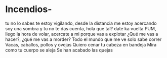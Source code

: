 # Incendios-
tu no lo sabes te estoy vigilando, desde la distancia me estoy acercando
soy una sombra y tu no te das cuenta, hola que tal? date ka vuelta
PUM, llego la hora de volar, acercate a mi porque vas a explotar
¿Qué me vas a hacer?, ¿qué me vas a morder?
Todo el mundo que me ve solo sabe correr
Vacas, caballos, pollos y ovejas
Quiero cenar tu cabeza en bandeja
Mira como tu cuerpo se aleja
Se han acabado las quejas
